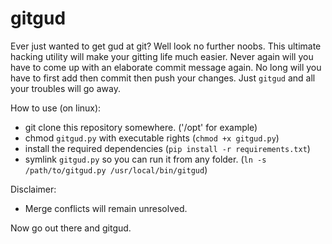 # gitgud

Ever just wanted to get gud at git? Well look no further noobs. This ultimate hacking utility will make your gitting life much easier.
Never again will you have to come up with an elaborate commit message again. No long will you have to first add then commit then push your changes.
Just `gitgud` and all your troubles will go away.

How to use (on linux):
-  git clone this repository somewhere. ('/opt' for example)
-  chmod `gitgud.py` with executable rights (`chmod +x gitgud.py`)
-  install the required dependencies (`pip install -r requirements.txt`)
-  symlink `gitgud.py` so you can run it from any folder. (`ln -s /path/to/gitgud.py /usr/local/bin/gitgud`)

Disclaimer:
- Merge conflicts will remain unresolved.

Now go out there and gitgud.
